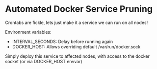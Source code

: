 # Automated Docker Service Pruning

Crontabs are fickle, lets just make it a service we can run on all nodes!

Environment variables:
 * INTERVAL_SECONDS: Delay before running again
 * DOCKER_HOST: Allows overriding default /var/run/docker.sock

Simply deploy this service to affected nodes, with access to the docker socket (or via DOCKER_HOST envvar)
